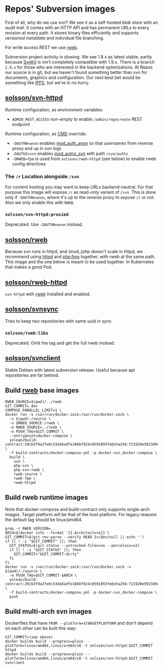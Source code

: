 
# Repos' Subversion images

First of all, why do we use svn? We see it as a self-hosted *blob store* with an *audit trail*. It comes with an HTTP API and has permanent URLs to every revision at every path. It stores binary files efficiently and supports *versioned metadata* and individual file branching.

For write access REST we use [rweb](https://github.com/Reposoft/rweb/).

Subversion project activity is slowing.
We see 1.8.x as latest stable, partly because [SvnKit](https://svnkit.com/) is inn't completely compatible with 1.9.x.
There is a branch `1.9.x` for those who are interested in the backend optimizations.
At Repos our source is in git, but we haven't found something better than svn for documents, graphics and configuration.
Our next best bet would be something like [IPFS](https://ipfs.io/), but we're in no hurry.

## [solsson/svn-httpd](https://hub.docker.com/r/solsson/svn-httpd/)

Runtime configuration, as environment variables:
 * `ADMIN_REST_ACCESS` non-empty to enable `/admin/repocreate` REST endpoint

Runtime configuration, as [CMD](https://docs.docker.com/engine/reference/builder/#cmd) override:
 * `-DAUTHN=anon` enables [mod_auth_anon](http://httpd.apache.org/docs/current/mod/mod_authn_anon.html) so that usernames from reverse proxy end up in svn logs
 * `-DAUTHZ=svn` enables [mod_autnz_svn](http://svnbook.red-bean.com/nightly/en/svn.serverconfig.httpd.html#svn.serverconfig.httpd.ref.mod_authz_svn) with path `/svn/authz`
 * `-DRWEB=fpm` is used from `solsson/rweb-httpd` (see below) to enable rweb config directives

### The `/r` Location alongside `/svn`

For content hosting you may want to keep URLs backend-neutral.
For that purpose this image will expose `/r` as read-only variant of `/svn`.
This is done only if `-DAUTHN=anon`, where it's up to the reverse proxy to expose `/r` or not.
Also we only enable this with `RWEB`.

### `solsson/svn-httpd:proxied`

Deprecated. Use `-DAUTHN=anon` instead.

## [solsson/rweb](https://hub.docker.com/r/solsson/rweb/)

Because svn runs in httpd, and (mod_)php doesn't scale in httpd,
we recommend using [httpd](https://hub.docker.com/_/httpd/) and [php:fpm](https://hub.docker.com/_/php/) together, with rweb at the same path.
This image and the one below is meant to be used together. In Kubernetes that makes a good Pod.

## [solsson/rweb-httpd](https://hub.docker.com/r/solsson/rweb-httpd/)

`svn-httpd` with [rweb](https://github.com/Reposoft/rweb/) installed and enabled.

## [solsson/svnsync](https://hub.docker.com/r/solsson/svnsync/)

Tries to keep two repositories with same uuid in sync.

### `solsson/rweb:libs`

Deprecated. Omit the tag and get the full rweb instead.

## [solsson/svnclient](https://hub.docker.com/r/solsson/svnclient/)

Stable Debian with latest subversion release. Useful because apt repositories are far behind.

## Build [rweb](https://github.com/Reposoft/rweb/) base images

```
RWEB_SOURCE=$(pwd)/../rweb
GIT_COMMIT=_dev
COMPOSE_PARALLEL_LIMIT=1 \
docker run -v /var/run/docker.sock:/var/run/docker.sock \
  -v $(pwd):/source \
  -v $RWEB_SOURCE:/rweb \
  -e RWEB_SOURCE=../rweb \
  -e PUSH_TAG=$GIT_COMMIT \
  --entrypoint=docker-compose \
  yolean/build-contract:29cb3f9a2fe6c53da6adfe186bf824c0591893fe@sha256:f21920e5923d9c42daa61f6e5515a321f14dc90eb5167ad7d36307ae7b9f8f5a \
  -f build-contracts/docker-compose.yml -p docker-svn_docker-compose \
  build \
    svn \
    php-svn \
    php-svn-rweb \
    rweb-source \
    rweb-fpm \
    rweb-httpd
```

## Build rweb runtime images

Note that docker-compose and build-contract only supports single-arch images.
Target platform will be that of the host platform.
For legacy reasons the default tag should be linux/amd64.

```
grep -r RWEB_VERSION= .
ARCH=$(docker info --format '{{.Architecture}}')
GIT_COMMIT=$(git rev-parse --verify HEAD 2>/dev/null || echo '')
if [[ ! -z "$GIT_COMMIT" ]]; then
  GIT_STATUS=$(git status --untracked-files=no --porcelain=v2)
  if [[ ! -z "$GIT_STATUS" ]]; then
    GIT_COMMIT="$GIT_COMMIT-dirty"
  fi
fi
docker run -v /var/run/docker.sock:/var/run/docker.sock -v $(pwd)/:/source \
  -e PUSH_TAG=$GIT_COMMIT-$ARCH \
  yolean/build-contract:29cb3f9a2fe6c53da6adfe186bf824c0591893fe@sha256:f21920e5923d9c42daa61f6e5515a321f14dc90eb5167ad7d36307ae7b9f8f5a \
  -f build-contracts/docker-compose.yml -p docker-svn_docker-compose \
  push
```

## Build multi-arch svn images

Dockerfiles that have `FROM --platform=$TARGETPLATFORM` and don't depend on each other can be built this way:

```
GIT_COMMIT=(see above)
docker buildx build --progress=plain --platform=linux/amd64,linux/arm64/v8 -t solsson/svn-httpd:$GIT_COMMIT httpd
docker buildx build --progress=plain --platform=linux/amd64,linux/arm64/v8 -t solsson/svn-httpd:$GIT_COMMIT svnclient
````

